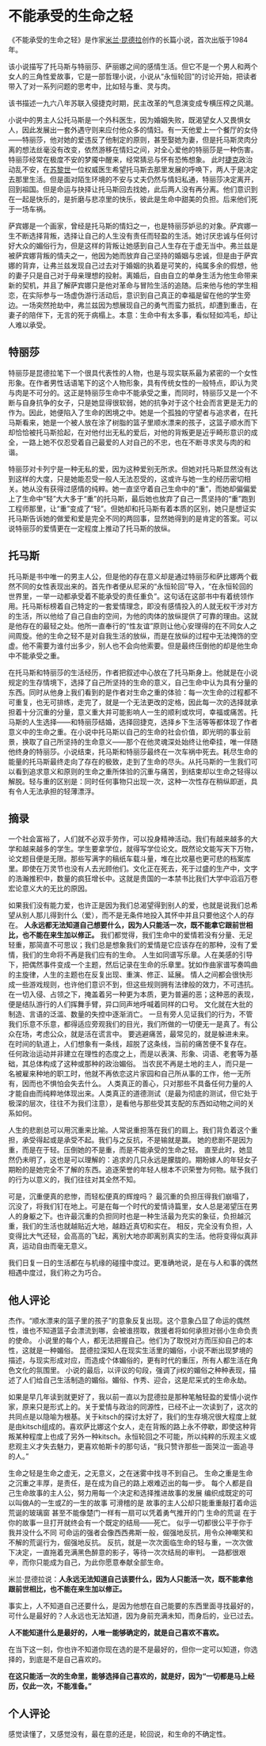 # 不能承受的生命之轻

《不能承受的生命之轻》是作家[米兰·昆德拉](https://baike.baidu.com/item/米兰·昆德拉/1179293?fromModule=lemma_inlink)创作的长篇小说，首次出版于1984年。

该小说描写了托马斯与特丽莎、萨丽娜之间的感情生活。但它不是一个男人和两个女人的三角性爱故事，它是一部哲理小说，小说从“永恒轮回”的讨论开始，把读者带入了对一系列问题的思考中，比如轻与重、灵与肉。



该书描述一九六八年苏联入侵捷克时期，民主改革的气息演变成专横压榨之风潮。

小说中的男主人公托马斯是一个外科医生，因为婚姻失败，既渴望女人又畏惧女人，因此发展出一套外遇守则来应付他众多的情妇。有一天他爱上一个餐厅的女侍——特丽莎，他对她的爱违反了他制定的原则，甚至娶她为妻，但是托马斯灵肉分离的想法丝毫没有改变，依然游移在情妇之间，对全心爱他的特丽莎是一种伤害。特丽莎经常在极度不安的梦魇中醒来，经常猜忌与怀有恐怖想象。 此时[捷克](https://baike.baidu.com/item/捷克/191121?fromModule=lemma_inlink)政治动乱不安，在[苏黎世](https://baike.baidu.com/item/苏黎世/0?fromModule=lemma_inlink)一位权威医生希望托马斯去那里发展的呼唤下，两人于是决定去那里生活。但是面对陌生环境的不安与丈夫仍然与情妇私通，特丽莎决定离开，回到祖国。但是命运与抉择让托马斯回去找她，此后两人没有再分离。他们意识到在一起是快乐的，是折磨与悲凉里的快乐，彼此是生命中甜美的负担。后来他们死于一场车祸。

萨宾娜是一个画家，曾经是托马斯的情妇之一，也是特丽莎妒忌的对象。萨宾娜一生不断选择背叛，选择让自己的人生没有责任而轻盈的生活。她讨厌忠诚与任何讨好大众的媚俗行为，但是这样的背叛让她感到自己人生存在于虚无当中。弗兰兹是被萨宾娜背叛的情夫之一，他因为她而放弃自己坚持的婚姻与忠诚，但是由于萨宾娜的背弃，让弗兰兹发现自己过去对于婚姻的执着是可笑的，纯属多余的假想，他的妻子只是自己对于母亲理想的投射。离婚后，自由自立的单身生活为他生命带来新的契机，并且了解萨宾娜只是他对革命与冒险生活的追随。后来他与他的学生相恋，在实际参与一场虚伪游行活动后，意识到自己真正的幸福是留在他的学生旁边。一场突然抢劫中，弗兰兹因为想展现自己的勇气而蛮力抵抗，却遭到重击，在妻子的陪伴下，无言的死于病榻上。本意：生命中有太多事，看似轻如鸿毛，却让人难以承受。



## 特丽莎

特丽莎是昆德拉笔下一个很具代表性的人物，也是与现实联系最为紧密的一个女性形象。在作者男性话语笔下的这个人物形象，具有传统女性的一般特点，即认为灵与肉是不可分的。这正是特丽莎生命中不能承受之重，而同时，特丽莎又是一个不断与自身抗争的女子，只是她显得很软弱，她的抗争对于这个社会而言更是无力的作为。因此，她便陷入了生命的困境之中。她是一个孤独的守望者与追求者，在托马斯看来，她是一个被人放在涂了树脂的篮子里顺水漂来的孩子，这篮子顺水而下却恰恰被托马斯拾起，在对他付出无私的爱后，对他的背叛更是近乎畸形意识的成全，一路上她不仅忍受着自己最爱的人对自己的不忠，也在不断寻求灵与肉的和谐。

特丽莎对卡列宁是一种无私的爱，因为这种爱别无所求。但她对托马斯显然没有达到这样的大度，只是她能忍受一般人无法忍受的，这或许与她一生的经历密切相关。她从没有获得过感情的纯粹。她一直坚守着自己生命中的“重”，而她却偏偏爱上了生命中“轻”大大多于“重”的托马斯，最后她也放弃了自己一贯坚持的“重”跑到工程师那里，让“重”变成了“轻”。但她却和托马斯有着本质的区别，她只是想证实托马斯告诉她的做爱和爱是完全不同的两回事，显然她得到的是肯定的答案。可以说特丽莎的爱情更在一定程度上推动了托马斯的放纵。

## 托马斯

托马斯是书中唯一的男主人公，但是他的存在意义却是通过特丽莎和萨比娜两个截然不同的女性表现出来的。首先作者便从尼采的“永恒轮回”导入，“在永恒轮回的世界里，一举一动都承受着不能承受的责任重负”。这句话在这部书中有着统领作用。托马斯标榜着自己特定的一套爱情理念，即没有感情投入的人就无权干涉对方的生活，所以他给了自己自由的空间，为他的肉体的放纵提供了可靠的理由。这就是他存在的最轻之处。他所一直奉行的“性友谊”原则让他心安理得的在不同女人之间周旋。他的生命之轻不是对自我生活的放纵，而是在放纵的过程中无法掩饰的空虚。他不需要为谁付出多少，别人也不会向他索要。但是最终压倒他的却是他生命中不能承受之重。

在托马斯和特丽莎的生活经历，作者把叙述中心放在了托马斯身上。他就是在小说规定的生存情境下，选择了自己所坚持的生命的意义，自己生命中认为具有分量的东西。同时从他身上我们看到的是作者对生命之重的体验：每一次生命的过程都不可重复，也无可排练，走完了，就是一个无法更改的定格，因此每一次的选择就承担着十分沉重的分量，意义重大并可能影响人一生的顺利或坎坷，幸福或痛苦。托马斯的人生选择——和特丽莎结婚，选择回捷克，选择乡下生活等等都体现了作者意义中的生命之重。在小说中托马斯以自己的生命的社会价值，即光明的事业前景，换取了自己所坚持的生命意义——那个在他灵魂深处始终让他牵挂，唯一伴随他终身的特丽莎。小说结束，托马斯和特丽莎最终在一次车祸中死去。耗尽生命的能量的托马斯最终走向了存在的极致，走到了生命的尽头。从托马斯的一生我们可以看到追求意义和原则的生命之重所体验的沉重与痛苦，到结束却以生命之轻得以解脱。轻与重的区别是：同时任何事物只出现一次，这种一次性存在稍纵即逝，具有令人无法承担的轻薄漂浮。

## 摘录

一个社会富裕了，人们就不必双手劳作，可以投身精神活动。我们有越来越多的大学和越来越多的学生。学生要拿学位，就得写学位论文。既然论文能写天下万物，论文题目便是无限。那些写满字的稿纸车载斗量，堆在比坟墓也更可悲的档案库里。即使在万灵节也没有人去光顾他们。文化正在死去，死于过盛的生产中，文字的浩瀚推积中，数量的疯狂增长中。这就是贵国的一本禁书比我们大学中滔滔万卷宏论意义大的无比的原因。

如果我们没有能力爱，也许正是因为我们总渴望得到别人的爱，也就是说我们总希望从别人那儿得到什么（爱），而不是无条件地投入其怀中并且只要他这个人的存在。 **人永远都无法知道自己想要什么，因为人只能活一次，既不能拿它跟前世相比，也不能在来生加以修正。** 我们都觉得，我们生命中的爱情若没有分量、无足轻重，那简直不可思议；我们总是想象我们的爱情是它应该存在的那种，没有了爱情，我们的生命将不再是我们应有的生命。 人生如同谱写乐章。人在美感的引导下，把偶然事件变成一个主题，然后记录在生命的乐章里。犹如作曲家谱写奏鸣曲的主旋律，人生的主题也在反复出现、重演、修正、延展。 情人之间都会很快形成一些游戏规则，也许他们意识不到，但这些规则拥有法律般的效力，不可违抗。 在一切入侵、占领之下，掩盖着另一种更为本质，更为普遍的恶；这种恶的表现，便是结队游行的人们挥舞手臂，异口同声地呼喊着同样的口号。 文化就在大批的制造、言语的泛滥、数量的失控中逐渐消亡。 一旦有旁人见证我们的行为，不管我们乐意不乐意，都得适应旁观我们的目光，我们所做的一切便无一是真了。有公众在场，考虑公众，就是活在谎言中。 要逃避痛苦，最常见的，就是躲进未来。在时间的轨道上，人们想象有一条线，超脱了这条线，当前的痛苦便不复存在。 任何政治运动并非建立在理性的态度之上，而是以表演、形象、词语、老套等为基础，其总体构成了这种或那种的政治媚俗。 当农民不再是土地的主人，而只是一名被雇来种地的职工时，他就不再依恋这片家园和自己所从事的工作，他一无所有，因而也不惧怕会失去什么。 人类真正的善心，只对那些不具备任何力量的人才能自由而纯粹地体现出来。人类真正的道德测试（是最为彻底的测试，但它处于极深的层次，往往不为我们注意），是看他与那些受其支配的东西如动物之间的关系如何。



人生的悲剧总可以用沉重来比喻。人常说重担落在我们的肩上。我们背负着这个重担，承受得起或是承受不起。我们与之反抗，不是输就是赢。 她的悲剧不是因为重，而是在于轻。压倒她的不是重，而是不能承受的生命之轻。 直至此时，她显然仍未明了，这也是可以理解的：追求的几只永远是朦胧的。期盼嫁人的年轻女子期盼的是她完全不了解的东西。追逐荣誉的年轻人根本不识荣誉为何物。赋予我们的行为以意义的，我们往往对其全然不知。



可是，沉重便真的悲惨，而轻松便真的辉煌吗？ 最沉重的负担压得我们崩塌了，沉没了，将我们钉在地上。可是在每一个时代的爱情诗篇里，女人总是渴望压在男人的身躯之下。也许最沉重的负担同时也是一种生活最为充实的象征，负担越沉重，我们的生活也就越贴近大地，越趋近真切和实在。 相反，完全没有负担，人变得比大气还轻，会高高的飞起，离别大地亦即离别真实的生活。他将变得似真非真，运动自由而毫无意义。

我们日复一日的生活都在与机缘的碰撞中度过。更准确地说，是在与人和事的偶然相遇中度过，我们称之为巧合。



## 他人评论

杰作。“顺水漂来的篮子里的孩子”的意象反复出现。这个意象凸显了命运的偶然性，谁也不知道篮子会漂流到哪，会被谁捞取，救援者将如何承担对弱小生命负责的使命。 小说里的每个人，都无法把握自己。他们为了取悦对方而压抑自己的本性，这就是一种媚俗。 昆德拉深知人在现实生活里的媚俗，小说不断出现梦境的描述，与现实形成对应，而造成个体媚俗的，更有时代的重压，所有人都生活在角色文化的氛围里。 小说的最后，以评议的句段，强调了ji权的媚俗之种种表现，描述了人们给自己生活制造的媚俗。媚俗、作秀、迎合，这是尼采式的生命永劫。



如果是早几年读到就更好了，我以前一直以为昆德拉是那种笔触轻盈的爱情小说作家，原来只是形式上的。关于爱情与政治的同源性，已经不止一次读到了，这次的共同点是以隐喻为根基。关于kitsch的探讨太好了，我们的生存境况很大程度上就是由kitsch组成的。喜欢萨比娜这个女人，走在背叛的路上永不停歇，即使这种背叛某种程度上也成了另外一种kitsch。永恒轮回之不可能，所以纯粹的乐观主义或悲观主义才失去魅力，更喜欢帕斯卡的那句话，“我只赞许那些一面哭泣一面追寻的人。”



生命之轻是生命之虚无，之无意义，之在迷雾中找寻不到自己。 生命之重是生命之沉重之丰厚，是责任，是在成为自己的路上艰难迈出的每一步。 每个人都是自己生命故事的主人公，努力用每一个决定和选择推进故事的发展 编织成既定的可以叫做A的一生或Z的一生的故事 可滑稽的是 故事的主人公却只能重重敲打着命运荒诞的玻璃窗 甚至不能像楚门一样有一扇可以凭着勇气推开的门 生命的荒诞 在于你的故事一旦打开就终会有一个既定的结局——死亡。 似乎一切都很公平于你于我并没什么不同 可命运的强者会像西西弗斯一般，倔强地反抗，用令众神嘲笑和不解的荒诞行为，倔强地反抗。 反抗，就是一次次面临生命的轻与重，一次次做下决定，一直拖着充满黑色醉意的影子，等待一次次结局的审判。 一路都很艰辛，而你只能成为自己，为此你愿意奉献全部生命。



米兰·昆德拉说：**人永远无法知道自己该要什么，因为人只能活一次，既不能拿他跟前世相比，也不能在来生加以修正。**

事实上，人不知道自己还要什么，是因为他想在自己能要的东西里面寻找最好的，可什么是最好的？人永远也无法知道，因为身前充满未知，而身后的，业已过去。

**人不能知道什么是最好的，人唯一能够确定的，就是自己喜欢不喜欢。**

在当下这一刻，你也许不知道你现在选的是不是最好的，但你一定可以知道，你选择的，到底是不是自己喜欢的。

**在这只能活一次的生命里，能够选择自己喜欢的，就是好，因为“一切都是马上经历，仅此一次，不能准备。”**

## 个人评论

感觉读懂了，又感觉没有，最在意的还是，轮回说，和生命的不确定性。